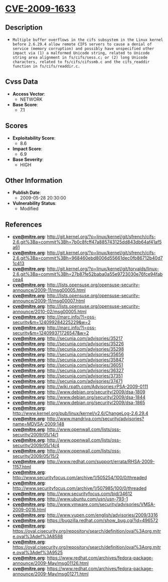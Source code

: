
# [CVE-2009-1633](https://cve.mitre.org/cgi-bin/cvename.cgi?name=CVE-2009-1633)

## Description

- `Multiple buffer overflows in the cifs subsystem in the Linux kernel before 2.6.29.4 allow remote CIFS servers to cause a denial of service (memory corruption) and possibly have unspecified other impact via (1) a malformed Unicode string, related to Unicode string area alignment in fs/cifs/sess.c; or (2) long Unicode characters, related to fs/cifs/cifssmb.c and the cifs_readdir function in fs/cifs/readdir.c.`

## Cvss Data

- **Access Vector**:
  - NETWORK
- **Base Score**:
  - 7.1

## Scores

- **Exploitability Score**:
  - 8.6
- **Impact Score**:
  - 6.9
- **Base Severity**:
  - HIGH

## Other Information

- **Publish Date**:
  - 2009-05-28 20:30:00
- **Vulnerability Status**:
  - Modified

## References

- **cve@mitre.org**: http://git.kernel.org/?p=linux/kernel/git/sfrench/cifs-2.6.git%3Ba=commit%3Bh=7b0c8fcff47a885743125dd843db64af41af5a61
- **cve@mitre.org**: http://git.kernel.org/?p=linux/kernel/git/sfrench/cifs-2.6.git%3Ba=commit%3Bh=968460ebd8006d55661dec0fb86712b40d71c413
- **cve@mitre.org**: http://git.kernel.org/?p=linux/kernel/git/torvalds/linux-2.6.git%3Ba=commit%3Bh=27b87fe52baba0a55e9723030e76fce94fabcea4
- **cve@mitre.org**: http://lists.opensuse.org/opensuse-security-announce/2009-11/msg00005.html
- **cve@mitre.org**: http://lists.opensuse.org/opensuse-security-announce/2009-11/msg00007.html
- **cve@mitre.org**: http://lists.opensuse.org/opensuse-security-announce/2010-02/msg00005.html
- **cve@mitre.org**: http://marc.info/?l=oss-security&m=124099284225229&w=2
- **cve@mitre.org**: http://marc.info/?l=oss-security&m=124099371726547&w=2
- **cve@mitre.org**: http://secunia.com/advisories/35217
- **cve@mitre.org**: http://secunia.com/advisories/35226
- **cve@mitre.org**: http://secunia.com/advisories/35298
- **cve@mitre.org**: http://secunia.com/advisories/35656
- **cve@mitre.org**: http://secunia.com/advisories/35847
- **cve@mitre.org**: http://secunia.com/advisories/36051
- **cve@mitre.org**: http://secunia.com/advisories/36327
- **cve@mitre.org**: http://secunia.com/advisories/37351
- **cve@mitre.org**: http://secunia.com/advisories/37471
- **cve@mitre.org**: http://wiki.rpath.com/Advisories:rPSA-2009-0111
- **cve@mitre.org**: http://www.debian.org/security/2009/dsa-1809
- **cve@mitre.org**: http://www.debian.org/security/2009/dsa-1844
- **cve@mitre.org**: http://www.debian.org/security/2009/dsa-1865
- **cve@mitre.org**: http://www.kernel.org/pub/linux/kernel/v2.6/ChangeLog-2.6.29.4
- **cve@mitre.org**: http://www.mandriva.com/security/advisories?name=MDVSA-2009:148
- **cve@mitre.org**: http://www.openwall.com/lists/oss-security/2009/05/14/1
- **cve@mitre.org**: http://www.openwall.com/lists/oss-security/2009/05/14/4
- **cve@mitre.org**: http://www.openwall.com/lists/oss-security/2009/05/15/2
- **cve@mitre.org**: http://www.redhat.com/support/errata/RHSA-2009-1157.html
- **cve@mitre.org**: http://www.securityfocus.com/archive/1/505254/100/0/threaded
- **cve@mitre.org**: http://www.securityfocus.com/archive/1/507985/100/0/threaded
- **cve@mitre.org**: http://www.securityfocus.com/bid/34612
- **cve@mitre.org**: http://www.ubuntu.com/usn/usn-793-1
- **cve@mitre.org**: http://www.vmware.com/security/advisories/VMSA-2009-0016.html
- **cve@mitre.org**: http://www.vupen.com/english/advisories/2009/3316
- **cve@mitre.org**: https://bugzilla.redhat.com/show_bug.cgi?id=496572
- **cve@mitre.org**: https://oval.cisecurity.org/repository/search/definition/oval%3Aorg.mitre.oval%3Adef%3A8588
- **cve@mitre.org**: https://oval.cisecurity.org/repository/search/definition/oval%3Aorg.mitre.oval%3Adef%3A9525
- **cve@mitre.org**: https://www.redhat.com/archives/fedora-package-announce/2009-May/msg01126.html
- **cve@mitre.org**: https://www.redhat.com/archives/fedora-package-announce/2009-May/msg01271.html
